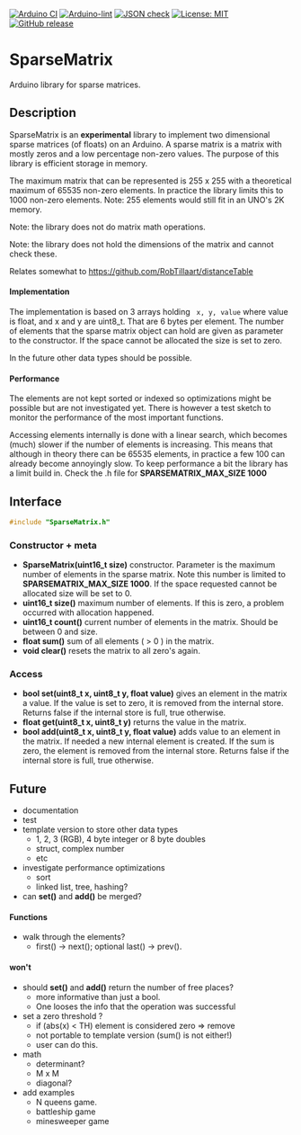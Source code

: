
[![Arduino CI](https://github.com/RobTillaart/SparseMatrix/workflows/Arduino%20CI/badge.svg)](https://github.com/marketplace/actions/arduino_ci)
[![Arduino-lint](https://github.com/RobTillaart/SparseMatrix/actions/workflows/arduino-lint.yml/badge.svg)](https://github.com/RobTillaart/SparseMatrix/actions/workflows/arduino-lint.yml)
[![JSON check](https://github.com/RobTillaart/SparseMatrix/actions/workflows/jsoncheck.yml/badge.svg)](https://github.com/RobTillaart/SparseMatrix/actions/workflows/jsoncheck.yml)
[![License: MIT](https://img.shields.io/badge/license-MIT-green.svg)](https://github.com/RobTillaart/SparseMatrix/blob/master/LICENSE)
[![GitHub release](https://img.shields.io/github/release/RobTillaart/SparseMatrix.svg?maxAge=3600)](https://github.com/RobTillaart/SparseMatrix/releases)


# SparseMatrix

Arduino library for sparse matrices.


## Description

SparseMatrix is an **experimental** library to implement
two dimensional sparse matrices (of floats) on an Arduino.
A sparse matrix is a matrix with mostly zeros and a low percentage non-zero values.
The purpose of this library is efficient storage in memory. 

The maximum matrix that can be represented is 255 x 255 
with a theoretical maximum of 65535 non-zero elements.
In practice the library limits this to 1000 non-zero elements.
Note: 255 elements would still fit in an UNO's 2K memory.

Note: the library does not do matrix math operations.

Note: the library does not hold the dimensions of the matrix
and cannot check these.

Relates somewhat to https://github.com/RobTillaart/distanceTable


#### Implementation

The implementation is based on 3 arrays holding ``` x, y, value``` 
where value is float, and x and y are uint8_t. 
That are 6 bytes per element. 
The number of elements that the sparse matrix object can hold are 
given as parameter to the constructor. 
If the space cannot be allocated the size is set to zero.

In the future other data types should be possible.


#### Performance

The elements are not kept sorted or indexed so optimizations might be 
possible but are not investigated yet.
There is however a test sketch to monitor the performance of
the most important functions.

Accessing elements internally is done with a linear search, 
which becomes (much) slower if the number of elements is increasing. 
This means that although in theory there can be 65535 elements, 
in practice a few 100 can already become annoyingly slow.
To keep performance a bit the library has a limit build in.
Check the .h file for **SPARSEMATRIX_MAX_SIZE 1000**


## Interface

```cpp
#include "SparseMatrix.h"
```

### Constructor + meta

- **SparseMatrix(uint16_t size)** constructor. 
Parameter is the maximum number of elements in the sparse matrix.
Note this number is limited to **SPARSEMATRIX_MAX_SIZE 1000**.
If the space requested cannot be allocated size will be set to 0.
- **uint16_t size()** maximum number of elements.
If this is zero, a problem occurred with allocation happened.
- **uint16_t count()** current number of elements in the matrix.
Should be between 0 and size.
- **float sum()** sum of all elements ( > 0 ) in the matrix.
- **void clear()** resets the matrix to all zero's again.


### Access

- **bool set(uint8_t x, uint8_t y, float value)** gives an element in the matrix a value.
If the value is set to zero, it is removed from the internal store.
Returns false if the internal store is full, true otherwise.
- **float get(uint8_t x, uint8_t y)** returns the value in the matrix. 
- **bool add(uint8_t x, uint8_t y, float value)** adds value to an element in the matrix.
If needed a new internal element is created. 
If the sum is zero, the element is removed from the internal store.
Returns false if the internal store is full, true otherwise.


## Future

- documentation
- test
- template version to store other data types 
  - 1, 2, 3 (RGB), 4 byte integer or 8 byte doubles
  - struct, complex number
  - etc
- investigate performance optimizations
  - sort
  - linked list, tree, hashing?
- can **set()** and **add()** be merged?


#### Functions

- walk through the elements?
  - first() -> next();  optional last() -> prev().
  

#### won't

- should **set()** and **add()** return the number of free places?
  - more informative than just a bool.
  - One looses the info that the operation was successful
- set a zero threshold ?
  - if (abs(x) < TH) element is considered zero => remove
  - not portable to template version  (sum() is not either!)
  - user can do this.
- math
  - determinant?
  - M x M
  - diagonal?
- add examples
  - N queens game.
  - battleship game
  - minesweeper game

